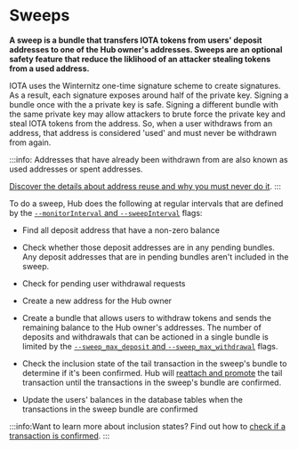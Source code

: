# Sweeps

**A sweep is a bundle that transfers IOTA tokens from users' deposit addresses to one of the Hub owner's addresses. Sweeps are an optional safety feature that reduce the liklihood of an attacker stealing tokens from a used address.**

IOTA uses the Winternitz one-time signature scheme to create signatures. As a result, each signature exposes around half of the private key. Signing a bundle once with the a private key is safe. Signing a different bundle with the same private key may allow attackers to brute force the private key and steal IOTA tokens from the address. So, when a user withdraws from an address, that address is considered 'used' and must never be withdrawn from again.

:::info:
Addresses that have already been withdrawn from are also known as used addresses or spent addresses.

[Discover the details about address reuse and why you must never do it](root://iota-basics/0.1/concepts/addresses-and-signatures.md#address-reuse).
:::

To do a sweep, Hub does the following at regular intervals that are defined by the [`--monitorInterval` and `--sweepInterval`](../references/command-line-flags.md#monitorInterval) flags:

- Find all deposit address that have a non-zero balance

- Check whether those deposit addresses are in any pending bundles. Any deposit addresses that are in pending bundles aren't included in the sweep.

- Check for pending user withdrawal requests

- Create a new address for the Hub owner

- Create a bundle that allows users to withdraw tokens and sends the remaining balance to the Hub owner's addresses. The number of deposits and withdrawals that can be actioned in a single bundle is limited by the [`--sweep_max_deposit` and `--sweep_max_withdrawal`](../references/command-line-flags.md#sweepLimits) flags.

- Check the inclusion state of the tail transaction in the sweep's bundle to determine if it's been confirmed. Hub will [reattach and promote](root://iota-basics/0.1/concepts/reattach-rebroadcast-promote.md) the tail transaction until the transactions in the sweep's bundle are confirmed.

- Update the users' balances in the database tables when the transactions in the sweep bundle are confirmed

:::info:Want to learn more about inclusion states?
Find out how to [check if a transaction is confirmed](root://iota-basics/0.1/how-to-guides/check-transaction-confirmation.md).
:::